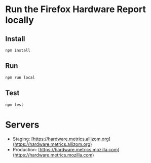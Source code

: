 # Run the Firefox Hardware Report locally

## Install

`npm install`

## Run

`npm run local`

## Test

`npm test`

# Servers

* Staging: [https://hardware.metrics.allizom.org](https://hardware.metrics.allizom.org)
* Production: [https://hardware.metrics.mozilla.com](https://hardware.metrics.mozilla.com)
